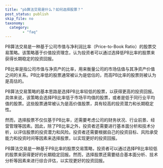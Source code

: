 ```yaml
---
title: "pb算法交易是什么？如何选择股票？"
post_status: publish
skip_file: no
taxonomy:
  category:
        - "faq"
---
```


PB算法交易是一种基于公司市值与净利润比率（Price-to-Book Ratio）的股票交易策略。该策略基于价值投资理念，认为投资者可以通过选择低PB比率的股票来获得长期稳定的投资回报。

PB比率是指公司市值与净资产的比率，用来衡量公司的市场估值与其净资产价值之间的关系。PB比率低的股票通常被认为是低估的，而高PB比率的股票则被认为是高估的。

PB算法交易策略的基本思路是选择PB比率较低的股票，以获得更高的投资回报。具体来说，该策略会选择PB比率低于市场平均值的股票，或者是低于同行业平均值的股票。这些股票通常被认为是高价值股票，具有较高的投资潜力和长期稳定性。

然而，选择股票不仅仅基于PB比率，还需要考虑公司的财务状况、行业前景、经营管理等因素。因此，除了PB比率之外，投资者还需要进行基本面分析和技术分析，以评估股票的投资潜力和风险。投资者还需要根据自己的投资目标、风险承受能力和投资时间等因素来选择股票，以实现更好的投资回报。

PB算法交易是一种基于PB比率的股票交易策略，投资者可以通过选择PB比率较低的股票来获得更好的长期稳定回报。然而，选择股票还需要结合基本面分析、技术分析等因素来进行综合评估，以实现更好的投资回报。
